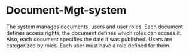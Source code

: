 # Document-Mgt-system
The system manages documents, users and user roles. Each document defines access rights; the document defines which roles can access it. Also, each document specifies the date it was published.  Users are categorized by roles. Each user must have a role defined for them.
